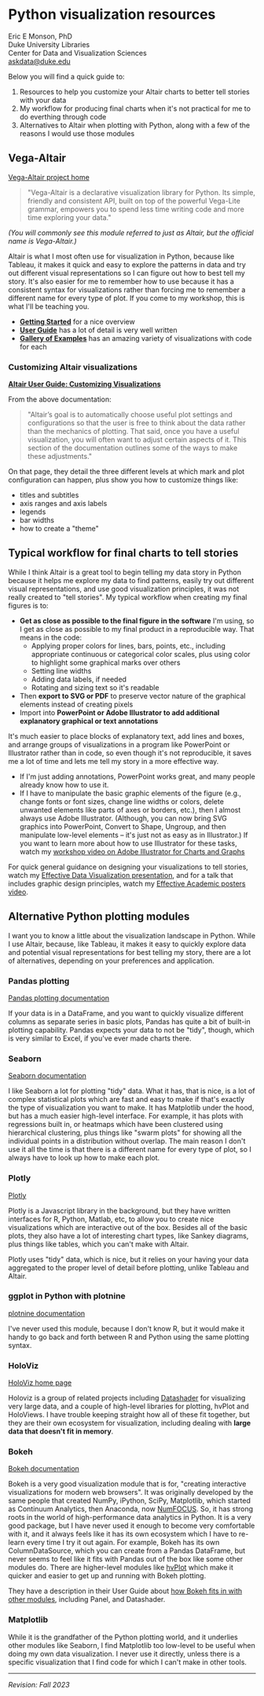 # Python visualization resources

Eric E Monson, PhD  
Duke University Libraries  
Center for Data and Visualization Sciences  
<askdata@duke.edu>  

Below you will find a quick guide to:

1. Resources to help you customize your Altair charts to better tell stories with your data
1. My workflow for producing final charts when it's not practical for me to do everthing through code
1. Alternatives to Altair when plotting with Python, along with a few of the reasons I would use those modules


## Vega-Altair

[Vega-Altair project home](https://altair-viz.github.io/)

> "Vega-Altair is a declarative visualization library for Python. Its simple, friendly and consistent API, built on top of the powerful Vega-Lite grammar, empowers you to spend less time writing code and more time exploring your data."

*(You will commonly see this module referred to just as Altair, but the official name is Vega-Altair.)*

Altair is what I most often use for visualization in Python, because like Tableau, it makes it quick and easy to explore the patterns in data and try out different visual representations so I can figure out how to best tell my story. It's also easier for me to remember how to use because it has a consistent syntax for visualizations rather than forcing me to remember a different name for every type of plot. If you come to my workshop, this is what I'll be teaching you. 

- **[Getting Started](https://altair-viz.github.io/getting_started/overview.html)** for a nice overview
- **[User Guide](https://altair-viz.github.io/user_guide/data.html)** has a lot of detail is very well written
- **[Gallery of Examples](https://altair-viz.github.io/gallery/index.html)** has an amazing variety of visualizations with code for each

### Customizing Altair visualizations

**[Altair User Guide: Customizing Visualizations](https://altair-viz.github.io/user_guide/customization.html)**

From the above documentation:

>"Altair’s goal is to automatically choose useful plot settings and 
     configurations so that the user is free to think about the data rather 
     than the mechanics of plotting. That said, once you have a useful visualization, 
     you will often want to adjust certain aspects of it. This section of the 
     documentation outlines some of the ways to make these adjustments."

On that page, they detail the three different levels at which mark and plot configuration can happen, plus 
show you how to customize things like:

- titles and subtitles
- axis ranges and axis labels
- legends
- bar widths
- how to create a "theme"


## Typical workflow for final charts to tell stories

While I think Altair is a great tool to begin telling my data story in Python because it helps me explore my data to find patterns, easily try out different visual representations, and use good visualization principles, it was not really created to "tell stories". My typical workflow when creating my final figures is to:

- **Get as close as possible to the final figure in the software** I'm using, so I get as close as possible to my final product in a reproducible way. That means in the code:
    - Applying proper colors for lines, bars, points, etc., including appropriate continuous or categorical color scales, plus using color to highlight some graphical marks over others
    - Setting line widths
    - Adding data labels, if needed
    - Rotating and sizing text so it's readable
- Then **export to SVG or PDF** to preserve vector nature of the graphical elements instead of creating pixels
- Import into **PowerPoint or Adobe Illustrator to add additional explanatory graphical or text annotations**

It's much easier to place blocks of explanatory text, add lines and boxes, and arrange groups of visualizations in a program like PowerPoint or Illustrator rather than in code, so even though it's not reproducible, it saves me a lot of time and lets me tell my story in a more effective way. 

- If I'm just adding annotations, PowerPoint works great, and many people already know how to use it. 
- If I have to manipulate the basic graphic elements of the figure (e.g., change fonts or font sizes, change line widths or colors, delete unwanted elements like parts of axes or borders, etc.), then I almost always use Adobe Illustrator. (Although, you can now bring SVG graphics into PowerPoint, Convert to Shape, Ungroup, and then manipulate low-level elements – it's just not as easy as in Illustrator.) If you want to learn more about how to use Illustrator for these tasks, watch my 
[workshop video on Adobe Illustrator for Charts and Graphs](https://library.capture.duke.edu/Panopto/Pages/Viewer.aspx?id=90d38f77-feb2-48ee-8b71-a9d100ed8208&query=illustrator)

For quick general guidance on designing your visualizations to tell stories, watch my 
[Effective Data Visualization presentation](https://warpwire.duke.edu/w/MesGAA/),
and for a talk that includes graphic design principles, watch my
[Effective Academic posters video](https://warpwire.duke.edu/w/zesGAA/).

## Alternative Python plotting modules

I want you to know a little about the visualization landscape in Python. While I use Altair, because, like Tableau, it makes it easy to quickly explore data and potential visual representations for best telling my story, there are a lot of alternatives, depending on your preferences and application.

### Pandas plotting

[Pandas plotting documentation](https://pandas.pydata.org/docs/user_guide/visualization.html)

If your data is in a DataFrame, and you want to quickly visualize different columns as separate series in basic plots, Pandas has quite a bit of built-in plotting capability. Pandas expects your data to not be "tidy", though, which is very similar to Excel, if you've ever made charts there.

### Seaborn

[Seaborn documentation](https://seaborn.pydata.org/)

I like Seaborn a lot for plotting "tidy" data. What it has, that is nice, is a lot of complex statistical plots which are fast and easy to make if that's exactly the type of visualization you want to make. It has Matplotlib under the hood, but has a much easier high-level interface. For example, it has plots with regressions built in, or heatmaps which have been clustered using hierarchical clustering, plus things like "swarm plots" for showing all the individual points in a distribution without overlap. The main reason I don't use it all the time is that there is a different name for every type of plot, so I always have to look up how to make each plot.

### Plotly

[Plotly](https://plotly.com/python/)

Plotly is a Javascript library in the background, but they have written interfaces for R, Python, Matlab, etc, to allow you to create nice visualizations which are interactive out of the box. Besides all of the basic plots, they also have a lot of interesting chart types, like Sankey diagrams, plus things like tables, which you can't make with Altair. 

Plotly uses "tidy" data, which is nice, but it relies on your having your data aggregated to the proper level of detail before plotting, unlike Tableau and Altair.

### ggplot in Python with plotnine

[plotnine documentation](https://plotnine.readthedocs.io/en/stable/)

I've never used this module, because I don't know R, but it would make it handy to go back and forth between R and Python using the same plotting syntax.

### HoloViz

[HoloViz home page](https://holoviz.org/)

Holoviz is a group of related projects including [Datashader](https://datashader.org/) for visualizing very large data, and a couple of high-level libraries for plotting, hvPlot and HoloViews. I have trouble keeping straight how all of these fit together, but they are their own ecosystem for visualization, including dealing with **large data that doesn't fit in memory**.

### Bokeh

[Bokeh documentation](https://docs.bokeh.org/en/latest/)

Bokeh is a very good visualization module that is for, "creating interactive visualizations for modern web browsers". It was originally developed by the same people that created NumPy, iPython, SciPy, Matplotlib, which started as Continuum Analytics, then Anaconda, now [NumFOCUS](https://numfocus.org/). So, it has strong roots
in the world of high-performance data analytics in Python. It is a very good package, but I have never used it enough to become very comfortable with it, and it always feels like it has its own ecosystem which I have to re-learn every time I try it out again. For example, Bokeh has its own ColumnDataSource, which you can create from a Pandas DataFrame, but never seems to feel like it fits with Pandas out of the box like some other modules do. There are higher-level modules like [hvPlot](https://hvplot.holoviz.org/) which make it quicker and easier to get up and running with Bokeh plotting.

They have a description in their User Guide about 
[how Bokeh fits in with other modules](https://docs.bokeh.org/en/latest/docs/user_guide/advanced/compat.html),
including Panel, and Datashader.

### Matplotlib

While it is the grandfather of the Python plotting world, and it underlies other modules like Seaborn, I find Matplotlib too low-level to be useful when doing my own data visualization. I never use it directly, unless there is a specific visualization that I find code for which I can't make in other tools.

---
*Revision: Fall 2023*
